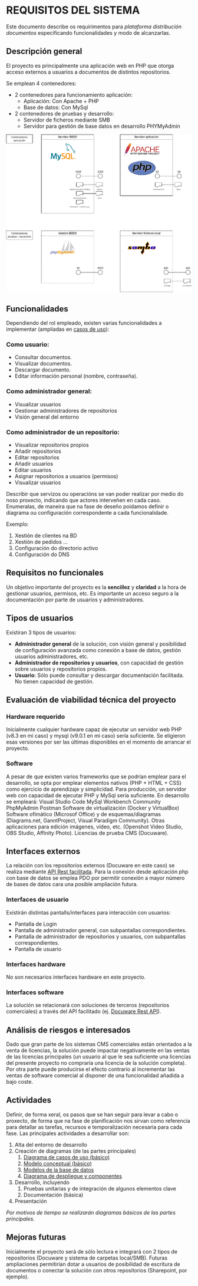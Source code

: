 # REQUISITOS DEL SISTEMA
Este documento describe os requirimentos para *plataforma distribución documentos* especificando funcionalidades y modo de alcanzarlas.

## Descripción general

El proyecto es principalmente una aplicación web en PHP que otorga acceso externos a usuarios a documentos de distintos repositorios.

Se emplean 4 contenedores:
 - 2 contenedores para funcionamiento aplicación:
   - Aplicación: Con Apache + PHP
   - Base de datos: Con MySql
 - 2 contenedores de pruebas y desarrollo:
   - Servidor de ficheros mediante SMB
   - Servidor para gestión de base datos en desarrollo PHYMyAdmin

![Arquitectura Contenedores]( ./img/Arquitectura_contenedores.png "Arquitectura contenedores.")

## Funcionalidades

Dependiendo del rol empleado, existen varias funcionalidades a implementar (ampliadas en [casos de uso]( <./3.1-Casos de uso.md>)):

### Como usuario:

- Consultar documentos.
- Visualizar documentos.
- Descargar documento.
- Editar información personal (nombre, contraseña).

### Como administrador general:

- Visualizar usuarios
- Gestionar administradores de repositorios
- Visión general del entorno

### Como administrador de un repositorio:

- Visualizar repositorios propios
- Añadir repositorios
- Editar repositorios
- Añadir usuarios
- Editar usuarios
- Asignar repositorios a usuarios (permisos)
- Visualizar usuarios


Describir que servizos ou operacións se van poder realizar por medio do noso proxecto, indicando que actores interveñen en cada caso.
Enumeralas, de maneira que na fase de deseño poidamos definir o diagrama ou configuración correspondente a cada funcionalidade.

Exemplo:
 1. Xestión de clientes na BD
 2. Xestión de pedidos
 ...
 3. Configuración do directorio activo
 4. Configuración do DNS
 
## Requisitos no funcionales

Un objetivo importante del proyecto es la **sencillez** y **claridad** a la hora de gestionar usuarios, permisos, etc.
Es importante un acceso seguro a la documentación por parte de usuarios y administradores.

## Tipos de usuarios
Existiran 3 tipos de usuarios:
- **Administrador general** de la solución, con visión general y posibilidad de configuración avanzada como conexión a base de datos, gestión usuarios administradores, etc.
- **Administrador de repositorios y usuarios**, con capacidad de gestión sobre usuarios y repositorios propios.
- **Usuario**: Sólo puede consultar y descargar documentación facilitada. No tienen capacidad de gestión.

## Evaluación de viabilidad técnica del proyecto

### Hardware requerido
Inicialmente cualquier hardware capaz de ejecutar un servidor web PHP (v8.3 en mi caso) y mysql  (v9.0.1 en mi caso) sería suficiente. Se eligieron esas versiones por ser las últimas disponibles en el momento de arrancar el proyecto.

### Software
A pesar de que existen varios frameworks que se podrían emplear para el desarrollo, se opta por emplear elementos nativos (PHP + HTML + CSS) como ejercicio de aprendizaje y simplicidad.
Para producción, un servidor web con capacidad de ejecutar PHP y MySql sería suficiente.
En desarrollo se empleará:
    Visual Studio Code
    MySql Workbench Community
    PhpMyAdmin
    Postman
    Software de virtualización (Docker y VirtualBox)
    Software ofimático (Microsof Office) y de esquemas/diagramas (Diagrams.net, GanntProject, Visual Paradigm Community).
    Otras aplicaciones para edición imágenes, vídeo, etc. (Openshot Video Studio, OBS Studio, Affinity Photo).
    Licencias de prueba CMS (Docuware).

## Interfaces externos
La relación con los repositorios externos (Docuware en este caso) se realiza mediante [API Rest facilitada](https://developer.docuware.com/rest/index.html).
Para la conexión desde aplicación php con base de datos se emplea PDO por permitir conexión a mayor número de bases de datos cara una posible ampliación futura.

### Interfaces de usuario
Existirán distintas pantalls/interfaces para interacción con usuarios:
- Pantalla de Login
- Pantalla de administrador general, con subpantallas correspondientes.
- Pantalla de administrador de repositorios y usuarios, con subpantallas correspondientes.
- Pantalla de usuario

### Interfaces hardware
No son necesarios interfaces hardware en este proyecto.

### Interfaces software
La solución se relacionará con soluciones de terceros (repositorios comerciales) a través del API facilitado (ej. [Docuware Rest API](https://developer.docuware.com/rest/index.html)).

## Análisis de riesgos e interesados
Dado que gran parte de los sistemas CMS comerciales están orientados a la venta de licencias, la solución puede impactar negativamente en las ventas de las licencias principales (un usuario al que le sea suficiente una licencias del presente proyecto no compraría una licencia de la solución completa). Por otra parte puede producirse el efecto contrario al incrementar las ventas de software comercial al disponer de una funcionalidad añadida a bajo coste.

## Actividades

Definir, de forma xeral, os pasos que se han seguir para levar a cabo o proxecto, de forma que na fase de planificación nos sirvan como referencia para detallar as tarefas, recursos e temporalización necesaria para cada fase.
Las principales actividades a desarrollar son:
1. Alta del entorno de desarrollo
2. Creación de diagramas (de las partes principales)
   1. [Diagrama de casos de uso (básico)]( <./3.1-Casos de uso.md>)
   2. [Modelo conceptual (básico)](<./3.2-Diagrama clases básico.md>)
   3. [Modelos de la base de datos](<./3.3-Modelo BBDD.md>)
   4. [Diagrama de despliegue y componentes](./img/Diagrama_despliegue_componentes.png "Diagrama de despliegue y componentes")
3. Desarrollo, incluyendo
   1. Pruebas unitarias y de integración de algunos elementos clave
   2. Documentación (básica)
4. Presentación

*Por motivos de tiempo se realizarán diagramas básicos de las partes principales.*

## Mejoras futuras
Inicialmente el proyecto será de sólo lectura e integrará con 2 tipos de repositorios (Docuware y sistema de carpetas local/SMB). Futuras ampliaciones permitirían dotar a usuarios de posibilidad de escritura de documentos o conectar la solución con otros repositorios (Sharepoint, por ejemplo).

